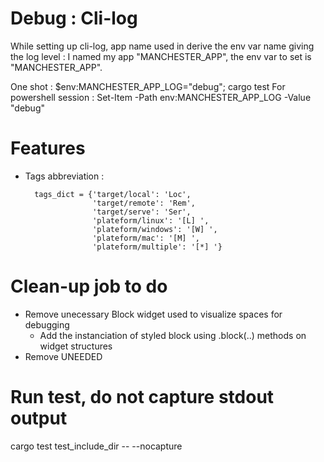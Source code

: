 # Debug : Cli-log
While setting up cli-log, app name used in derive the env var name giving the log level :
I named my app "MANCHESTER_APP", the env var to set is "MANCHESTER_APP".

One shot : $env:MANCHESTER_APP_LOG="debug"; cargo test
For powershell session : Set-Item -Path env:MANCHESTER_APP_LOG -Value "debug"


# Features
- Tags abbreviation : 

        tags_dict = {'target/local': 'Loc',
                     'target/remote': 'Rem',
                     'target/serve': 'Ser',
                     'plateform/linux': '[L] ',
                     'plateform/windows': '[W] ',
                     'plateform/mac': '[M] ',
                     'plateform/multiple': '[*] '}


# Clean-up job to do
- Remove unecessary Block widget used to visualize spaces for debugging
    - Add the instanciation of styled block using .block(..) methods on widget structures
- Remove UNEEDED

# Run test, do not capture stdout output
cargo test test_include_dir -- --nocapture